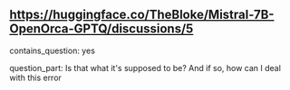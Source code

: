 ## https://huggingface.co/TheBloke/Mistral-7B-OpenOrca-GPTQ/discussions/5

contains_question: yes

question_part: Is that what it's supposed to be? And if so, how can I deal with this error
